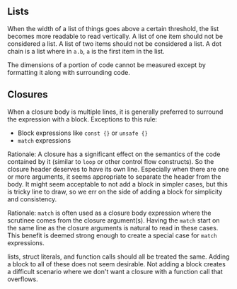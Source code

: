 ## Lists

When the width of a list of things goes above a certain threshold, the list becomes more readable to read vertically.
A list of one item should not be considered a list.
A list of two items should not be considered a list.
A dot chain is a list where in `a.b`, `a` is the first item in the list.


The dimensions of a portion of code cannot be measured except by formatting it along with surrounding code.

## Closures

When a closure body is multiple lines, it is generally preferred to surround the expression with a block.
Exceptions to this rule:
 * Block expressions like `const {}` or `unsafe {}`
 * `match` expressions

Rationale: A closure has a significant effect on the semantics of the code contained by it (similar to `loop` or other
control flow constructs).
So the closure header deserves to have its own line.
Especially when there are one or more arguments, it seems appropriate to separate the header from the body.
It might seem acceptable to not add a block in simpler cases, but this is tricky line to draw, so we err on the side of
adding a block for simplicity and consistency.

Rationale: `match` is often used as a closure body expression where the scrutinee comes from the closure argument(s).
Having the `match` start on the same line as the closure arguments is natural to read in these cases.
This benefit is deemed strong enough to create a special case for `match` expressions.

lists, struct literals, and function calls should all be treated the same. Adding a block to all of these does not seem
desirable. Not adding a block creates a difficult scenario where we don't want a closure with a function call that
overflows.

